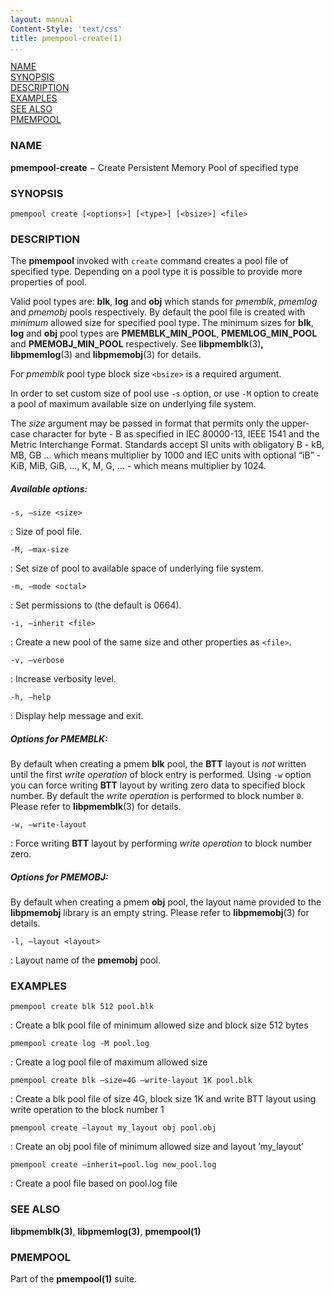 ```yaml
---
layout: manual
Content-Style: 'text/css'
title: pmempool-create(1)
...
```


[NAME](#name)<br />
[SYNOPSIS](#synopsis)<br />
[DESCRIPTION](#description)<br />
[EXAMPLES](#examples)<br />
[SEE ALSO](#see-also)<br />
[PMEMPOOL](#pmempool)<br />


### NAME ###

**pmempool-create** − Create Persistent Memory Pool of specified type

### SYNOPSIS ###

```
pmempool create [<options>] [<type>] [<bsize>] <file>
```

### DESCRIPTION ###

The **pmempool** invoked with `create` command creates a pool file of specified type. Depending on a pool type it is possible to provide more properties of pool.

Valid pool types are: **blk**, **log** and **obj** which stands for *pmemblk*, *pmemlog* and *pmemobj* pools respectively. By default the pool file is created with *minimum* allowed size for specified pool type. The minimum sizes for **blk**, **log** and **obj** pool types are **PMEMBLK_MIN_POOL**, **PMEMLOG_MIN_POOL** and **PMEMOBJ_MIN_POOL** respectively. See **libpmemblk**(3)**, libpmemlog**(3) and **libpmemobj**(3) for details.

For *pmemblk* pool type block size `<bsize>` is a required argument.

In order to set custom size of pool use `-s` option, or use `-M` option to create a pool of maximum available size on underlying file system.

The *size* argument may be passed in format that permits only the upper-case character for byte - B as specified in IEC 80000-13, IEEE 1541 and the Metric Interchange Format. Standards accept SI units with obligatory B - kB, MB, GB … which means multiplier by 1000 and IEC units with optional “iB” - KiB, MiB, GiB, …, K, M, G, … - which means multiplier by 1024.

##### Available options: #####

`-s, –size <size>`

: Size of pool file.

`-M, –max-size`

: Set size of pool to available space of underlying file system.

`-m, –mode <octal>`

: Set permissions to <octal> (the default is 0664).

`-i, –inherit <file>`

: Create a new pool of the same size and other properties as `<file>`.

`-v, –verbose`

: Increase verbosity level.

`-h, –help`

: Display help message and exit.


##### Options for PMEMBLK: #####

By default when creating a pmem **blk** pool, the **BTT** layout is *not* written until the first *write operation* of block entry is performed. Using `-w` option you can force writing **BTT** layout by writing zero data to specified block number. By default the *write operation* is performed to block number `0`. Please refer to **libpmemblk**(3) for details.

`-w, –write-layout`

: Force writing **BTT** layout by performing *write operation* to block number zero.

##### Options for PMEMOBJ: #####

By default when creating a pmem **obj** pool, the layout name provided to the **libpmemobj** library is an empty string. Please refer to **libpmemobj**(3) for details.

`-l, –layout <layout>`

: Layout name of the **pmemobj** pool.


### EXAMPLES ###

`pmempool create blk 512 pool.blk`

: Create a blk pool file of minimum allowed size and block size 512 bytes

`pmempool create log -M pool.log`

: Create a log pool file of maximum allowed size

`pmempool create blk –size=4G –write-layout 1K pool.blk`

: Create a blk pool file of size 4G, block size 1K and write BTT layout using write operation to the block number 1

`pmempool create –layout my_layout obj pool.obj`

: Create an obj pool file of minimum allowed size and layout ’my_layout’

`pmempool create –inherit=pool.log new_pool.log`

: Create a pool file based on pool.log file


### SEE ALSO ###

**libpmemblk(3)**, **libpmemlog(3)**, **pmempool(1)**

### PMEMPOOL ###

Part of the **pmempool(1)** suite.
